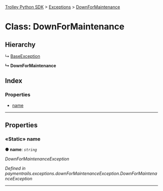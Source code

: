 [Trolley Python SDK](../README.md) > [Exceptions](../modules/exceptions.md) > [DownForMaintenance](../classes/exceptions.downformaintenance.md)



# Class: DownForMaintenance

## Hierarchy


↳  [BaseException](exceptions.baseexception.md)

**↳ DownForMaintenance**






## Index

### Properties

* [name](exceptions.downformaintenance.md#name)



---
## Properties

<a id="name"></a>

### «Static» name

**●  name**:  *`string`* 

*DownForMaintenanceException*

*Defined in paymentrails.exceptions.downForMaintenanceException.DownForMaintenanceException*





___

